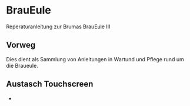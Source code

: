 # BrauEule
Reperaturanleitung zur Brumas BrauEule III

## Vorweg
Dies dient als Sammlung von Anleitungen in Wartund und Pflege rund um die Braueule.

## Austasch Touchscreen
-
